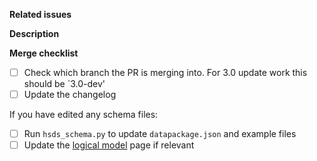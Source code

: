 **Related issues**

<!-- Add links to related issues here. If you want an issue to be automatically closed when the PR is merged, use keywords (https://docs.github.com/en/issues/tracking-your-work-with-issues/linking-a-pull-request-to-an-issue#linking-a-pull-request-to-an-issue-using-a-keyword) -->

**Description**

<!-- If the changes in the PR are not sufficiently explained by the related issues and commit messages, add a description here -->

**Merge checklist**

<!-- Complete the checklist before requesting a review. -->

- [ ] Check which branch the PR is merging into. For 3.0 update work this should be `3.0-dev'
- [ ] Update the changelog

If you have edited any schema files:

- [ ] Run `hsds_schema.py` to update `datapackage.json` and example files
- [ ] Update the [logical model](http://docs.openreferral.org/en/latest/hsds/logical_model/) page if relevant
